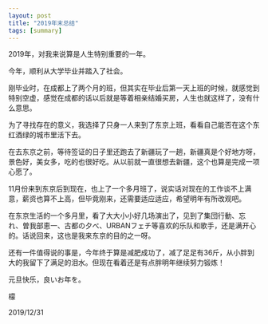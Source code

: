 ```yaml
---
layout: post
title: "2019年末总结"
tags: [summary]
---
```


2019年，对我来说算是人生特别重要的一年。

今年，顺利从大学毕业并踏入了社会。

刚毕业时，在成都上了两个月的班，但其实在毕业后第一天上班的时候，就感觉到特别空虚，感觉在成都的话以后就是等着相亲结婚买房，人生也就这样了，没有什么意思。

为了寻找存在的意义，我选择了只身一人来到了东京上班，看看自己能否在这个东红酒绿的城市里活下去。

在去东京之前，等待签证的日子里还跑去了新疆玩了一趟，新疆真是个好地方呀，景色好，美女多，吃的也很好吃。从以前就一直很想去新疆，这个也算是完成一项心愿了。

11月份来到东京后到现在，也上了一个多月班了，说实话对现在的工作谈不上满意，薪资也算不上高，但毕竟刚来，还需要适应适应，希望明年有所改观吧。

在东京生活的一个多月里，看了大大小小好几场演出了，见到了集団行動、忘れ、曽我部恵一、古都の夕べ、URBANフェチ等喜欢的乐队和歌手，还是满开心的。话说回来，这也是我来东京的目的之一呀。

还有一件值得说的事是，今年终于算是减肥成功了，减了足足有36斤，从小胖到大的我留下了满足的泪水。但现在看着还是有点胖明年继续努力锻炼！

元旦快乐，良いお年を。

檬

2019/12/31